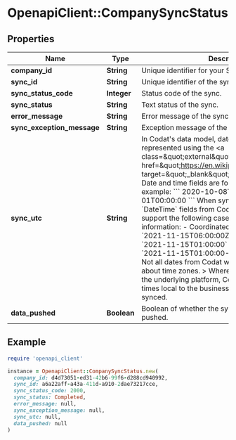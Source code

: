 # OpenapiClient::CompanySyncStatus

## Properties

| Name | Type | Description | Notes |
| ---- | ---- | ----------- | ----- |
| **company_id** | **String** | Unique identifier for your SMB in Codat. | [optional] |
| **sync_id** | **String** | Unique identifier of the sync. | [optional] |
| **sync_status_code** | **Integer** | Status code of the sync. | [optional] |
| **sync_status** | **String** | Text status of the sync. | [optional] |
| **error_message** | **String** | Error message of the sync. | [optional] |
| **sync_exception_message** | **String** | Exception message of the sync. | [optional] |
| **sync_utc** | **String** | In Codat&#39;s data model, dates and times are represented using the &lt;a class&#x3D;\&quot;external\&quot; href&#x3D;\&quot;https://en.wikipedia.org/wiki/ISO_8601\&quot; target&#x3D;\&quot;_blank\&quot;&gt;ISO 8601 standard&lt;/a&gt;. Date and time fields are formatted as strings; for example:  &#x60;&#x60;&#x60; 2020-10-08T22:40:50Z 2021-01-01T00:00:00 &#x60;&#x60;&#x60;    When syncing data that contains &#x60;DateTime&#x60; fields from Codat, make sure you support the following cases when reading time information:  - Coordinated Universal Time (UTC): &#x60;2021-11-15T06:00:00Z&#x60; - Unqualified local time: &#x60;2021-11-15T01:00:00&#x60; - UTC time offsets: &#x60;2021-11-15T01:00:00-05:00&#x60;  &gt; Time zones &gt;  &gt; Not all dates from Codat will contain information about time zones.   &gt; Where it is not available from the underlying platform, Codat will return these as times local to the business whose data has been synced. | [optional] |
| **data_pushed** | **Boolean** | Boolean of whether the sync resulted in data being pushed. | [optional] |

## Example

```ruby
require 'openapi_client'

instance = OpenapiClient::CompanySyncStatus.new(
  company_id: d4d73051-ed31-42b6-99f6-d288cd940992,
  sync_id: a6a22aff-a43a-411d-a910-2dae73217cce,
  sync_status_code: 2000,
  sync_status: Completed,
  error_message: null,
  sync_exception_message: null,
  sync_utc: null,
  data_pushed: null
)
```


